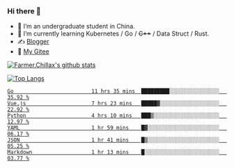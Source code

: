 ### Hi there 👋

- 🔭 I’m an undergraduate student in China.
- 🌱 I’m currently learning Kubernetes / Go / ~~C++~~ / Data Struct / Rust.
- ✍️ [Blogger](https://blog.farmer233.top)
- 🤔 [My Gitee](https://gitee.com/Farmer-chong)


[![Farmer.Chillax's github stats](https://github-readme-stats.vercel.app/api?username=FarmerChillax)](https://github.com/anuraghazra/github-readme-stats)

[![Top Langs](https://github-readme-stats.vercel.app/api/top-langs/?username=FarmerChillax&layout=compact&hide=html,css,javascript)](https://github.com/anuraghazra/github-readme-stats)

<p>
  <a href="https://wakatime.com/@Farmer">
        <!--START_SECTION:waka-->

```text
Go                         11 hrs 35 mins  █████████░░░░░░░░░░░░░░░░   35.92 %
Vue.js                     7 hrs 23 mins   █████▓░░░░░░░░░░░░░░░░░░░   22.92 %
Python                     4 hrs 10 mins   ███▒░░░░░░░░░░░░░░░░░░░░░   12.97 %
YAML                       1 hr 59 mins    █▓░░░░░░░░░░░░░░░░░░░░░░░   06.17 %
JSON                       1 hr 41 mins    █▒░░░░░░░░░░░░░░░░░░░░░░░   05.25 %
Markdown                   1 hr 13 mins    █░░░░░░░░░░░░░░░░░░░░░░░░   03.77 %
```

<!--END_SECTION:waka-->
  </a>
</p>

<!--
**Farmer-chong/Farmer-chong** is a ✨ _special_ ✨ repository because its `README.md` (this file) appears on your GitHub profile.

Here are some ideas to get you started:

- 🔭 I’m currently working on ...
- 🌱 I’m currently learning ...
- 👯 I’m looking to collaborate on ...
- 🤔 I’m looking for help with ...
- 💬 Ask me about ...
- 📫 How to reach me: ...
- 😄 Pronouns: ...
- ⚡ Fun fact: ...
-->
